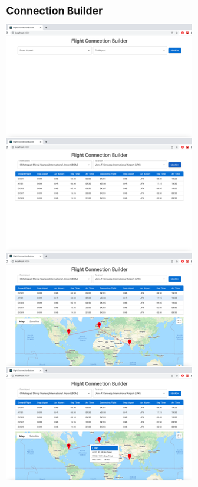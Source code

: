 # Connection Builder

![Alt text](1.png?raw=true "Screen 1")
![Alt text](2.png?raw=true "Screen 2")
![Alt text](3.png?raw=true "Screen 3")
![Alt text](4.png?raw=true "Screen 4")
